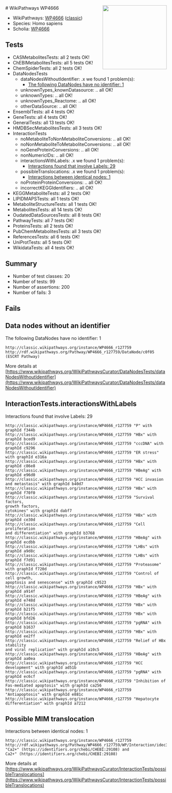 <img style="float: right; width: 200px" src="https://upload.wikimedia.org/wikipedia/commons/thumb/8/83/Wplogo_with_text_500.png/640px-Wplogo_with_text_500.png" />
# WikiPathways WP4666

* WikiPathways: [WP4666](https://wikipathways.org/pathways/WP4666) ([classic](https://classic.wikipathways.org/instance/WP4666))
* Species: Homo sapiens
* Scholia: [WP4666](https://scholia.toolforge.org/wikipathways/WP4666)
## Tests
* CASMetabolitesTests: all 2 tests OK!
* ChEBIMetabolitesTests: all 5 tests OK!
* ChemSpiderTests: all 2 tests OK!
* DataNodesTests
    * dataNodesWithoutIdentifier: .x we found 1 problem(s):
        * [The following DataNodes have no identifier: 1](#d2d32fa0)
    * unknownTypes_knownDatasource: .. all OK!
    * unknownTypes: .. all OK!
    * unknownTypes_Reactome: .. all OK!
    * otherDataSource: .. all OK!
* EnsemblTests: all 4 tests OK!
* GeneTests: all 4 tests OK!
* GeneralTests: all 13 tests OK!
* HMDBSecMetabolitesTests: all 3 tests OK!
* InteractionTests
    * noMetaboliteToNonMetaboliteConversions: .. all OK!
    * noNonMetaboliteToMetaboliteConversions: .. all OK!
    * noGeneProteinConversions: .. all OK!
    * nonNumericIDs: .. all OK!
    * interactionsWithLabels: .x we found 1 problem(s):
        * [Interactions found that involve Labels: 29](#fe97a8e0)
    * possibleTranslocations: .x we found 1 problem(s):
        * [Interactions between identical nodes: 1](#1c118206)
    * noProteinProteinConversions: .. all OK!
    * incorrectKEGGIdentifiers: .. all OK!
* KEGGMetaboliteTests: all 2 tests OK!
* LIPIDMAPSTests: all 1 tests OK!
* MetaboliteStructureTests: all 1 tests OK!
* MetabolitesTests: all 14 tests OK!
* OudatedDataSourcesTests: all 8 tests OK!
* PathwayTests: all 7 tests OK!
* ProteinsTests: all 2 tests OK!
* PubChemMetabolitesTests: all 3 tests OK!
* ReferencesTests: all 6 tests OK!
* UniProtTests: all 5 tests OK!
* WikidataTests: all 4 tests OK!


## Summary

* Number of test classes: 20
* Number of tests: 99
* Number of assertions: 200
* Number of fails: 3

## Fails

<a name="d2d32fa0" />

## Data nodes without an identifier

The following DataNodes have no identifier: 1
```
http://classic.wikipathways.org/instance/WP4666_r127759 http://rdf.wikipathways.org/Pathway/WP4666_r127759/DataNode/c0f05 (ESCRT Pathway)
```

More details at [https://www.wikipathways.org/WikiPathwaysCurator/DataNodesTests/dataNodesWithoutIdentifier](https://www.wikipathways.org/WikiPathwaysCurator/DataNodesTests/dataNodesWithoutIdentifier)

<a name="fe97a8e0" />

## InteractionTests.interactionsWithLabels

Interactions found that involve Labels: 29
```
http://classic.wikipathways.org/instance/WP4666_r127759 "P" with graphId f344b
http://classic.wikipathways.org/instance/WP4666_r127759 "HBx" with graphId bced9
http://classic.wikipathways.org/instance/WP4666_r127759 "cccDNA" with graphId c9296
http://classic.wikipathways.org/instance/WP4666_r127759 "ER stress" with graphId e316a
http://classic.wikipathways.org/instance/WP4666_r127759 "HBx" with graphId c86e8
http://classic.wikipathways.org/instance/WP4666_r127759 "HBeAg" with graphId e96d0
http://classic.wikipathways.org/instance/WP4666_r127759 "HCC invasion and metastasis" with graphId b40d7
http://classic.wikipathways.org/instance/WP4666_r127759 "HBx" with graphId f70f0
http://classic.wikipathways.org/instance/WP4666_r127759 "Survival factors,
growth factors,
cytokines" with graphId dabf7
http://classic.wikipathways.org/instance/WP4666_r127759 "HBx" with graphId ce30d
http://classic.wikipathways.org/instance/WP4666_r127759 "Cell proliferation
and differentiation" with graphId b3768
http://classic.wikipathways.org/instance/WP4666_r127759 "HBeAg" with graphId ecdbb
http://classic.wikipathways.org/instance/WP4666_r127759 "LHBs" with graphId a9d8c
http://classic.wikipathways.org/instance/WP4666_r127759 "LHBs" with graphId f7d91
http://classic.wikipathways.org/instance/WP4666_r127759 "Proteasome" with graphId f720d
http://classic.wikipathways.org/instance/WP4666_r127759 "Control of cell growth,
apoptosis and senescense" with graphId c9523
http://classic.wikipathways.org/instance/WP4666_r127759 "HBx" with graphId a914f
http://classic.wikipathways.org/instance/WP4666_r127759 "HBeAg" with graphId e748d
http://classic.wikipathways.org/instance/WP4666_r127759 "HBx" with graphId b21f5
http://classic.wikipathways.org/instance/WP4666_r127759 "HBx" with graphId bfd26
http://classic.wikipathways.org/instance/WP4666_r127759 "pgRNA" with graphId b1637
http://classic.wikipathways.org/instance/WP4666_r127759 "HBx" with graphId ee2ff
http://classic.wikipathways.org/instance/WP4666_r127759 "Relief of HBx stability
and viral replication" with graphId a10c5
http://classic.wikipathways.org/instance/WP4666_r127759 "HBeAg" with graphId aa0ea
http://classic.wikipathways.org/instance/WP4666_r127759 "HCC development" with graphId ad51b
http://classic.wikipathways.org/instance/WP4666_r127759 "pgRNA" with graphId ec6cf
http://classic.wikipathways.org/instance/WP4666_r127759 "Inhibition of 
Fas-mediated apoptosis" with graphId ca256
http://classic.wikipathways.org/instance/WP4666_r127759 "Antiapoptosis" with graphId e881c
http://classic.wikipathways.org/instance/WP4666_r127759 "Hepatocyte differentiation" with graphId a7212
```

<a name="1c118206" />

## Possible MIM translocation

Interactions between identical nodes: 1
```
http://classic.wikipathways.org/instance/WP4666_r127759 http://rdf.wikipathways.org/Pathway/WP4666_r127759/WP/Interaction/idec3b054 "Ca2+" (https://identifiers.org/chebi/CHEBI:29108) and 
Ca2+" (https://identifiers.org/chebi/CHEBI:29108)
```

More details at [https://www.wikipathways.org/WikiPathwaysCurator/InteractionTests/possibleTranslocations](https://www.wikipathways.org/WikiPathwaysCurator/InteractionTests/possibleTranslocations)

